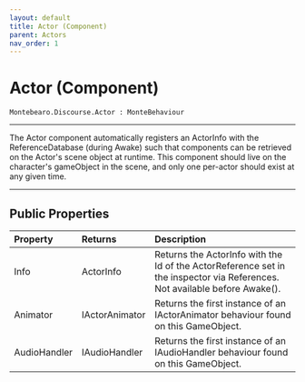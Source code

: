 ```yaml
---
layout: default
title: Actor (Component)
parent: Actors
nav_order: 1
---
```


# Actor (Component)

```
Montebearo.Discourse.Actor : MonteBehaviour
```
---

The Actor component automatically registers an ActorInfo with the ReferenceDatabase (during Awake) such that components can be retrieved on the Actor's scene object at runtime. This component should live on the character's gameObject in the scene, and only one per-actor should exist at any given time.

---

## Public Properties

| Property | Returns | Description |
|:---------|:--------|:------------|
| Info | ActorInfo | Returns the ActorInfo with the Id of the ActorReference set in the inspector via References. Not available before Awake(). |
| Animator | IActorAnimator | Returns the first instance of an IActorAnimator behaviour found on this GameObject. |
| AudioHandler | IAudioHandler | Returns the first instance of an IAudioHandler behaviour found on this GameObject. |
